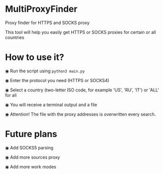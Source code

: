 # MultiProxyFinder
Proxy finder for HTTPS and SOCKS proxy

This tool will help you easily get HTTPS or SOCKS proxies for certain or all countries

# How to use it?
◉ Run the script using <code>python3 main.py</code>

◉ Enter the protocol you need (HTTPS or SOCKS4)

◉ Select a country (two-letter ISO code, for example 'US', 'RU', 'IT') or 'ALL' for all

◉ You will receive a terminal output and a file

◉ Attention! The file with the proxy addresses is overwritten every search.

# Future plans

◉ Add SOCKS5 parsing

◉ Add more sources proxy

◉ Add more work modes
